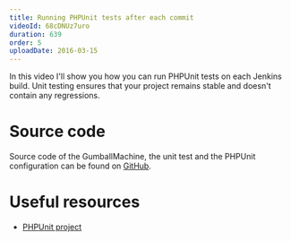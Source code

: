 ```yaml
---
title: Running PHPUnit tests after each commit
videoId: 68cDNUz7uro
duration: 639
order: 5
uploadDate: 2016-03-15
---
```


In this video I'll show you how you can run PHPUnit tests on each Jenkins build. Unit testing ensures that your project remains stable and doesn't contain any regressions.

# Source code
Source code of the GumballMachine, the unit test and the PHPUnit configuration can be found on <a href="https://github.com/SavjeeTutorials/first-look-bitbucket-pipelines/tree/master/02-running-phpunit-tests" target="_blank">GitHub</a>.

# Useful resources
* <a href="https://phpunit.de/" target="_blank">PHPUnit project</a>
